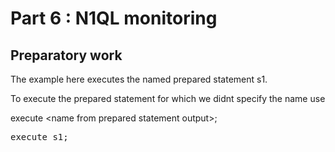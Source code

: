 # Part 6 : N1QL monitoring

## Preparatory work 

The example here executes the named prepared statement s1.

To execute the prepared statement for which we didnt specify the name use 

execute \<name from prepared statement output\>;

<pre id="example">
execute s1;
</pre>

